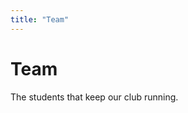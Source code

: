```yaml
---
title: "Team"
---
```


<h1 class="text-outline-shadow before:content-['Team'] text-center !mb-0">Team</h1>
<p class="text-center">The students that keep our club running.</p>

<div class="mt-8 grid grid-cols-2 lg:grid-cols-3 gap-2 lg:max-w-2xl mx-auto">

<TeamMember name="Helen Hoang" title="Co-President" src="images/team/angad-bhargav.png"></TeamMember>
<TeamMember name="Gaurav Gupta" title="Co-President" src="images/team/helen-hoang.png"></TeamMember>
<TeamMember name="Ryan Nguyen" title="Secretary/Treasurer" src="images/team/vivaan-vora.png"></TeamMember>
<TeamMember name="Samantha St. Clair" title="HPMS Branch Director" src="images/team/anonymous-profile.png"></TeamMember>
<TeamMember name="Brayden Yin" title="PMS Branch Director" src="images/team/gaurav-gupta.png"></TeamMember>
<TeamMember name="Kethan Vegunta" title="HMS Branch Director" src="images/team/arnav-dhole.png"></TeamMember>

</div>
